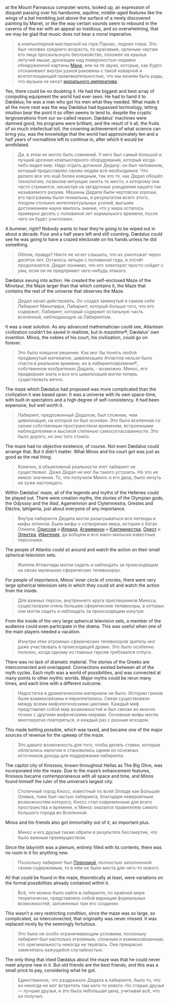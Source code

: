at the Mount Parnassus computer works, looked up, an expression of disquiet passing over his handsome, aquiline, middle-aged features like the wings of a bat trembling just above the surface of a newly discovered painting by Manet, or like the way certain sounds seem to rebound in the caverns of the ear with an appeal so insidious, and so overwhelming, that we may be glad that music does not bear a moral imperative. 

>  в компьютерной мастерской на горе Парнас, поднял глаза. Это был человек среднего возраста, по красивым, орлиным чертам его лица проскользнуло беспокойство,  похожее на крылья летучей мыши, дрожащие над поверхностью недавно обнаруженной картины [Мане](https://ru.wikipedia.org/wiki/%D0%9C%D0%B0%D0%BD%D0%B5%2C_%D0%AD%D0%B4%D1%83%D0%B0%D1%80%D0%B4?wprov=sfla1), или на те звуки, которые, как будто отскакивают внутри ушной раковины с такой коварной и всепоглощающей привлекательностью, что мы можем быть рады, что музыка не несет [морального императива](https://ru.wikipedia.org/wiki/%D0%9A%D0%B0%D1%82%D0%B5%D0%B3%D0%BE%D1%80%D0%B8%D1%87%D0%B5%D1%81%D0%BA%D0%B8%D0%B9_%D0%B8%D0%BC%D0%BF%D0%B5%D1%80%D0%B0%D1%82%D0%B8%D0%B2?wprov=sfla1).


Yes, there could be no doubting it. He had the biggest and best array of computing equipment the world had ever seen. He had to hand it to Dædalus; he was a man who got his men what they needed. What made it all the more neat was the way Dædalus had bypassed technology, letting intuition bear the point it so often seems to tend to, despite the cryptic tergivserations from our so-called reason. Dædalus’ machines were damned good, his programs were brilliant, and the result of it all, the fruits of so much intellectual toil, the crowning achievement of what science can bring you, was the knowledge that the world had approximately ten and a half years of normaltime left to continue in, after which it would be annihilated.

> Да, в этом не могло быть сомнений. У него был самый большой и лучший арсенал компьютерного оборудования, который когда-либо видел мир. Надо отдать должное Дедалу: он был человеком, который предоставлял своим людям всё необходимое. Что делало все это ещё более изящным, так это то, как Дедал обошёл технологию, позволив интуиции занять то место, к которому она часто стремится, несмотря на загадочные ухищрения нашего так называемого разума. Машины Дедала были чертовски хороши, его программы были гениальны, и результатом всего этого, плодом стольких интеллектуальных усилий, высшим достижением науки явилось знание, что у мира осталось примерно десять с половиной лет нормального времени, после чего он будет уничтожен.

A bummer, right? Nobody wants to hear they’re going to be wiped out in about a decade. Four and a half years left and still counting. Dædalus could see he was going to have a crazed electorate on his hands unless he did something.

> Облом, правда? Никто не хочет слышать, что их уничтожат через десяток лет. Осталось четыре с половиной года, и отсчёт продолжается. Дедал понимал, что его электорат просто сойдет с ума, если он не предпримет чего-нибудь этакого.

Dædalus swung into action. He created the self-enclosed Maze of the Minotaur, the Maze larger than that which contains it, the Maze that contains the rest of the universe that observes the Maze.

> Дедал начал действовать. Он создал замкнутый в самом себе Лабиринт Минотавра, Лабиринт, который больше того, что его содержит, Лабиринт, который содержит остальную часть вселенной, наблюдающую за Лабиринтом.

It was a neat solution. As any advanced mathematician could see, Atlantean civilization couldn’t be saved in realtime, but in _mazetime®_, Dædalus’ own invention. Minos, the nobles of his court, his civilization, could go on forever.

> Это было изящное решение. Как мог бы понять любой продвинутый математик, цивилизацию Атлантов нельзя было спасти в реальном времени, но в _лабиринтовремени®_, собственном изобретении Дедала, - возможно. Минос, его придворная знать и вся его цивилизация могли теперь существовать вечно.

The maze which Dædalus had proposed was more complicated than the civilization it was based upon. It was a universe with its own space-time, with built-in spectators and a high degree of self-consistency. It had been expensive, but well worth it.

> Лабиринт, предложенный Дедалом, был сложнее, чем цивилизация, на которой он был основан. Это была вселенная со своим собственным пространством-временем, встроенными наблюдателями и высокой степенью самосогласованности. Это было дорого, но оно того стоило.

The maze had no objective existence, of course. Not even Dædalus could arrange that. But it didn’t matter. What Minos and his court got was just as good as the real thing.

> Конечно, в объективной реальности этот лабиринт не существовал. Даже Дедал не мог бы такого устроить. Но это не имело значения. То, что получили Минос и его двор, было ничуть не хуже настоящего.

Within Dædalus’ maze, all of the legends and myths of the Hellenes could be played out. There were creation myths, the stories of the Olympian gods, the _Odyssey_ and the _Iliad_, Agamemnon and Clytemnestra, Orestes and Electra, Iphigenia, just about everyone of any importance.

> Внутри лабиринта Дедала могли разыгрываться все легенды и мифы эллинов. Были мифы о сотворении мира, истории о богах Олимпа, [Одиссея](https://ru.wikipedia.org/wiki/%D0%9E%D0%B4%D0%B8%D1%81%D1%81%D0%B5%D1%8F?wprov=sfla1) и [Илиада](https://ru.wikipedia.org/wiki/%D0%98%D0%BB%D0%B8%D0%B0%D0%B4%D0%B0?wprov=sfla1), [Агамемнон](https://ru.wikipedia.org/wiki/%D0%90%D0%B3%D0%B0%D0%BC%D0%B5%D0%BC%D0%BD%D0%BE%D0%BD?wprov=sfla1) и [Клитемнестра](https://ru.wikipedia.org/wiki/%D0%9A%D0%BB%D0%B8%D1%82%D0%B5%D0%BC%D0%BD%D0%B5%D1%81%D1%82%D1%80%D0%B0?wprov=sfla1), [Орест](https://ru.wikipedia.org/wiki/%D0%9E%D1%80%D0%B5%D1%81%D1%82?wprov=sfla1) и [Электра](https://ru.wikipedia.org/wiki/%D0%AD%D0%BB%D0%B5%D0%BA%D1%82%D1%80%D0%B0?wprov=sfla1), [Ифигения](https://ru.wikipedia.org/wiki/%D0%98%D1%84%D0%B8%D0%B3%D0%B5%D0%BD%D0%B8%D1%8F?wprov=sfla1), да вобщем и все мало-мальски известные персонажи.


The people of Atlantis could sit around and watch the action on their small spherical television sets.

> Жители Атлантиды могли сидеть и наблюдать за происходящим на своих маленьких сферических телевизорах.

For people of importance, Minos’ inner circle of cronies, there were very large spherical television sets in which they could sit and watch the action from the inside.

> Для важных персон, внутреннего круга приспешников Миноса, существовали очень большие сферические телевизоры, в которых они могли сидеть и наблюдать за происходящим изнутри.

From the inside of the very large spherical television sets, a member of the audience could even participate in the drama. This was useful when one of the main players needed a vacation.

> Изнутри этих огромных сферических телевизоров зритель мог даже участвовать в происходящей драме. Это было особенно полезно, когда одному из главных героев требовался отпуск.

There was no lack of dramatic material. The stories of the Greeks are interconnected and overlapped. Connections existed between all of the myth cycles. Each myth was a world of possibilities, and was connected at many points to other mythic worlds. Major myths could be rerun many times, and each time with a different outcome.

> Недостатка в драматическом материале не было. Истории греков были взаимосвязаны и переплетались. Связи существовали между всеми мифологическими циклами. Каждый миф представлял собой мир возможностей и был связан во многих точках с другими мифическими мирами. Основные мифы могли многократно повторяться, и каждый раз с разным исходом.

This made betting possible, which was taxed, and became one of the major sources of revenue for the upkeep of the maze.

> Это давало возможность для того, чтобы делать ставки, которые облагались налогом и становились одним из основных источников дохода для поддержания лабиринта.

The capitol city of Knossos, known throughout Hellas as The Big Olive, was incorporated into the maze. Due to the maze’s enhancement features, Knossos became contemporaneous with all space and time, and Minos found himself the ruler of the universe’s largest city.

> Столичный город Кносс, известный по всей Элладе как Большая Оливка, тоже был частью лабиринта, благодаря невероятным возможностям которого, Кносс стал современным для всего пространства и времени, и Минос оказался правителем самого большого города во Вселенной.

Minos and his friends also got immortality out of it, an important plus.

> Минос и его друзья также обрели в результате бессмертие, что было важным преимуществом.

Since the labyrinth was a plenum, entirely filled with its contents, there was no room in it for anything new.

> Поскольку лабиринт был [Плеромой](https://ru.wikipedia.org/wiki/%D0%9F%D0%BB%D0%B5%D1%80%D0%BE%D0%BC%D0%B0?wprov=sfla1), полностью заполненной своим содержимым, то в нём не было места для чего-то нового.


All that could be found in the maze, theoretically at least, were variations on the formal possibilities already contained within it.

> Всё, что можно было найти в лабиринте, по крайней мере теоретически, представляло собой вариации формальных возможностей, заложенных при его создании.

This wasn’t a very restricting condition, since the maze was so large, so complicated, so interconnected, that originality was never missed. It was replaced nicely by the seemingly fortuitous.

> Это было не особо ограничивающим условием, поскольку лабиринт был настолько огромным, сложным и взаимосвязанным, что оригинальность никогда не терялась. Она прекрасно заменялась кажущейся случайностью.

The only thing that irked Dædalus about the maze was that he could never meet anyone new in it. But old friends are the best friends, and this was a small price to pay, considering what he got.

> Единственное, что раздражало Дедала в лабиринте, было то, что он никогда не мог встретить там кого-то нового. Но старые друзья — лучшие друзья, и это была небольшая цена, учитывая всё, что он получил.